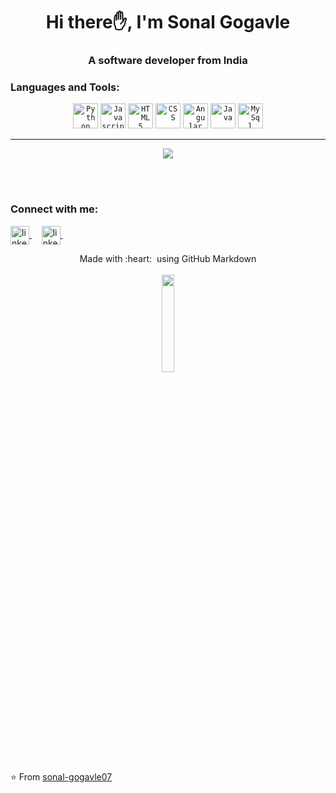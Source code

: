 <h1 align="center">Hi there✋, I'm Sonal Gogavle</h1>
<h3 align="center">A software developer from India</h3> 

<h3 align="left">Languages and Tools:</h3>
<p align="center">
  <code><img title="Python" height="40" src="https://www.vectorlogo.zone/logos/python/python-icon.svg"></code>
  <code><img title="Javascript" height="40" src="https://github.com/zumrudu-anka/zumrudu-anka/blob/master/images/javascript.svg"></code>
  <code><img title="HTML5" height="40" src="https://github.com/zumrudu-anka/zumrudu-anka/blob/master/images/html5.svg"></code>
  <code><img title="CSS" height="40" src="https://github.com/zumrudu-anka/zumrudu-anka/blob/master/images/css.svg"></code>
  <code><img title="Angular" height="40" src="https://www.vectorlogo.zone/logos/angular/angular-icon.svg"></code>
  <code><img title="Java" height="40" src="https://www.vectorlogo.zone/logos/java/java-vertical.svg"></code>
  <code><img title="MySql" height="40" src="https://www.vectorlogo.zone/logos/mysql/mysql-ar21.svg"></code>
</p>

<hr>

<p align="center">
<a href="https://github-readme-stats.vercel.app/api?username=sonal-gogavle07&show_icons=true&title_color=fff&icon_color=79ff97&text_color=9f9f9f&bg_color=151515">
  <img src="https://github-readme-stats.vercel.app/api?username=sonal-gogavle07&show_icons=true&title_color=fff&icon_color=79ff97&text_color=9f9f9f&bg_color=151515" />
</a>
<br/>
<br />
</p>
<br/>

<h3 align="left">Connect with me:</h3> 
<p align="left">
<a href="https://www.linkedin.com/in/sonal-gogavle" target="blank">
  <img align="center" src="https://www.vectorlogo.zone/logos/linkedin/linkedin-icon.svg" width="30px" alt="linkedin">
</a>&nbsp; &nbsp;
<a href="https://www.instagram.com/sonal_gogavle_xxi/" target="blank">
  <img align="center" src="https://www.vectorlogo.zone/logos/instagram/instagram-icon.svg" width="30px" alt="linkedin">
</a>&nbsp; &nbsp;
</p>

<p align="center">
  Made with :heart: &nbsp;using GitHub Markdown
  <br/>
   <br/>
  <img src="https://media.giphy.com/media/jpVnC65DmYeyRL4LHS/giphy.gif" width="20%">
</p>


⭐️ From [sonal-gogavle07](https://github.com/sonal-gogavle07)
